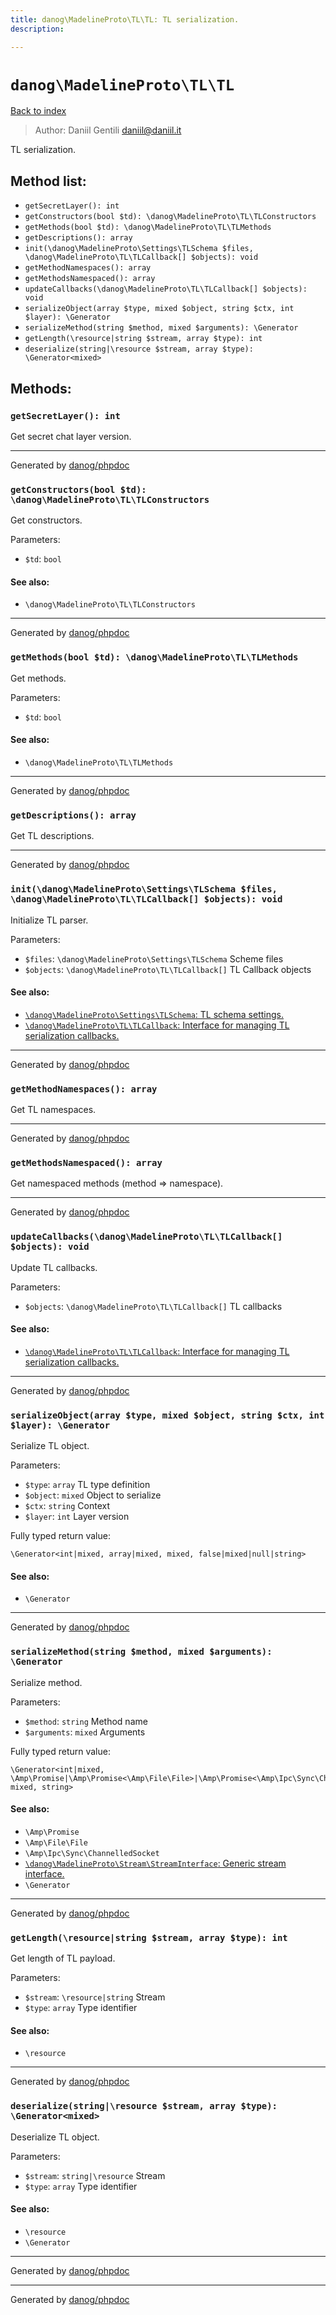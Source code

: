 ```yaml
---
title: danog\MadelineProto\TL\TL: TL serialization.
description: 

---
```

# `danog\MadelineProto\TL\TL`
[Back to index](../../../index.md)

> Author: Daniil Gentili <daniil@daniil.it>  
  

TL serialization.  




## Method list:
* `getSecretLayer(): int`
* `getConstructors(bool $td): \danog\MadelineProto\TL\TLConstructors`
* `getMethods(bool $td): \danog\MadelineProto\TL\TLMethods`
* `getDescriptions(): array`
* `init(\danog\MadelineProto\Settings\TLSchema $files, \danog\MadelineProto\TL\TLCallback[] $objects): void`
* `getMethodNamespaces(): array`
* `getMethodsNamespaced(): array`
* `updateCallbacks(\danog\MadelineProto\TL\TLCallback[] $objects): void`
* `serializeObject(array $type, mixed $object, string $ctx, int $layer): \Generator`
* `serializeMethod(string $method, mixed $arguments): \Generator`
* `getLength(\resource|string $stream, array $type): int`
* `deserialize(string|\resource $stream, array $type): \Generator<mixed>`

## Methods:
### `getSecretLayer(): int`

Get secret chat layer version.


---
Generated by [danog/phpdoc](https://phpdoc.daniil.it)

### `getConstructors(bool $td): \danog\MadelineProto\TL\TLConstructors`

Get constructors.


Parameters:
* `$td`: `bool`   


#### See also: 
* `\danog\MadelineProto\TL\TLConstructors`



---
Generated by [danog/phpdoc](https://phpdoc.daniil.it)

### `getMethods(bool $td): \danog\MadelineProto\TL\TLMethods`

Get methods.


Parameters:
* `$td`: `bool`   


#### See also: 
* `\danog\MadelineProto\TL\TLMethods`



---
Generated by [danog/phpdoc](https://phpdoc.daniil.it)

### `getDescriptions(): array`

Get TL descriptions.


---
Generated by [danog/phpdoc](https://phpdoc.daniil.it)

### `init(\danog\MadelineProto\Settings\TLSchema $files, \danog\MadelineProto\TL\TLCallback[] $objects): void`

Initialize TL parser.


Parameters:
* `$files`: `\danog\MadelineProto\Settings\TLSchema` Scheme files  
* `$objects`: `\danog\MadelineProto\TL\TLCallback[]` TL Callback objects  


#### See also: 
* [`\danog\MadelineProto\Settings\TLSchema`: TL schema settings.](../Settings/TLSchema.md)
* [`\danog\MadelineProto\TL\TLCallback`: Interface for managing TL serialization callbacks.](./TLCallback.md)



---
Generated by [danog/phpdoc](https://phpdoc.daniil.it)

### `getMethodNamespaces(): array`

Get TL namespaces.


---
Generated by [danog/phpdoc](https://phpdoc.daniil.it)

### `getMethodsNamespaced(): array`

Get namespaced methods (method => namespace).


---
Generated by [danog/phpdoc](https://phpdoc.daniil.it)

### `updateCallbacks(\danog\MadelineProto\TL\TLCallback[] $objects): void`

Update TL callbacks.


Parameters:
* `$objects`: `\danog\MadelineProto\TL\TLCallback[]` TL callbacks  


#### See also: 
* [`\danog\MadelineProto\TL\TLCallback`: Interface for managing TL serialization callbacks.](./TLCallback.md)



---
Generated by [danog/phpdoc](https://phpdoc.daniil.it)

### `serializeObject(array $type, mixed $object, string $ctx, int $layer): \Generator`

Serialize TL object.


Parameters:
* `$type`: `array` TL type definition  
* `$object`: `mixed` Object to serialize  
* `$ctx`: `string` Context  
* `$layer`: `int` Layer version  


Fully typed return value:
```
\Generator<int|mixed, array|mixed, mixed, false|mixed|null|string>
```
#### See also: 
* `\Generator`



---
Generated by [danog/phpdoc](https://phpdoc.daniil.it)

### `serializeMethod(string $method, mixed $arguments): \Generator`

Serialize method.


Parameters:
* `$method`: `string` Method name  
* `$arguments`: `mixed` Arguments  


Fully typed return value:
```
\Generator<int|mixed, \Amp\Promise|\Amp\Promise<\Amp\File\File>|\Amp\Promise<\Amp\Ipc\Sync\ChannelledSocket>|\Amp\Promise<int>|\Amp\Promise<mixed>|\Amp\Promise<null|string>|\Amp\Promise<string>|\danog\MadelineProto\Stream\StreamInterface|array|int|mixed, mixed, string>
```
#### See also: 
* `\Amp\Promise`
* `\Amp\File\File`
* `\Amp\Ipc\Sync\ChannelledSocket`
* [`\danog\MadelineProto\Stream\StreamInterface`: Generic stream interface.](../Stream/StreamInterface.md)
* `\Generator`



---
Generated by [danog/phpdoc](https://phpdoc.daniil.it)

### `getLength(\resource|string $stream, array $type): int`

Get length of TL payload.


Parameters:
* `$stream`: `\resource|string` Stream  
* `$type`: `array` Type identifier  


#### See also: 
* `\resource`



---
Generated by [danog/phpdoc](https://phpdoc.daniil.it)

### `deserialize(string|\resource $stream, array $type): \Generator<mixed>`

Deserialize TL object.


Parameters:
* `$stream`: `string|\resource` Stream  
* `$type`: `array` Type identifier  


#### See also: 
* `\resource`
* `\Generator`



---
Generated by [danog/phpdoc](https://phpdoc.daniil.it)

---
Generated by [danog/phpdoc](https://phpdoc.daniil.it)
